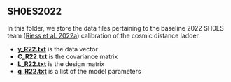 ## SH0ES2022
In this folder, we store the data files pertaining to the baseline 2022 SH0ES team ([Riess et al. 2022a](https://iopscience.iop.org/article/10.3847/2041-8213/ac5c5b)) calibration of the cosmic distance ladder.
- **[y_R22.txt](/SH0ES2022/y_R22.txt)** is the data vector
- **C_R22.txt** is the covariance matrix
- **[L_R22.txt](/SH0ES2022/L_R22.txt)** is the design matrix
- **[q_R22.txt](/SH0ES/q_R22.txt)** is a list of the model parameters
